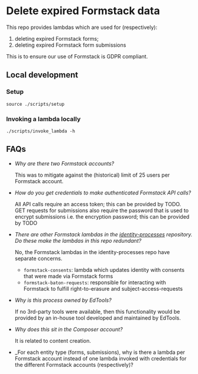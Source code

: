# Delete expired Formstack data

This repo provides lambdas which are used for (respectively):
1. deleting expired Formstack forms;
2. deleting expired Formstack form submissions

This is to ensure our use of Formstack is GDPR compliant.

## Local development

### Setup

```
source ./scripts/setup
```

### Invoking a lambda locally
```
./scripts/invoke_lambda -h
```

## FAQs

- _Why are there two Formstack accounts?_

  This was to mitigate against the (historical) limit of 25 users per Formstack account.


- _How do you get credentials to make authenticated Formstack API calls?_

  All API calls require an access token; this can be provided by TODO. GET requests for submissions also require 
the password that is used to encrypt submissions i.e. the encryption password; this can be provided by TODO


- _There are other Formstack lambdas in the [identity-processes](https://github.com/guardian/identity-processes) repository. 
Do these make the lambdas in this repo redundant?_

  No, the Formstack lambdas in the identity-processes repo have separate concerns.
    - `formstack-consents`: lambda which updates identity with consents that were made via Formstack forms
    - `formstack-baton-requests`: responsible for interacting with Formstack to fulfill right-to-erasure and subject-access-requests


- _Why is this process owned by EdTools?_

  If no 3rd-party tools were available, then this functionality would be provided by an in-house tool developed and maintained by EdTools.


- _Why does this sit in the Composer account?_

  It is related to content creation. 

- _For each entity type (forms, submissions), why is there a lambda per Formstack account instead of one lambda invoked
with credentials for the different Formstack accounts (respectively)?
  
  
